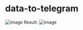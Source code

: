 # data-to-telegram
![image](https://user-images.githubusercontent.com/98479208/184495160-ca36b308-1c1f-457e-859e-3971827d3820.png)
Result:
![image](https://user-images.githubusercontent.com/98479208/184495224-8694c23e-d8e9-4363-8e91-417328479474.png)
